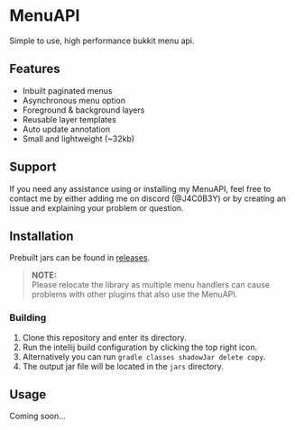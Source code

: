 # MenuAPI

Simple to use, high performance bukkit menu api.

## Features

- Inbuilt paginated menus
- Asynchronous menu option
- Foreground & background layers
- Reusable layer templates
- Auto update annotation
- Small and lightweight (~32kb)

## Support

If you need any assistance using or installing my MenuAPI,
feel free to contact me by either adding me on discord (@J4C0B3Y)
or by creating an issue and explaining your problem or question.

## Installation

Prebuilt jars can be found in [releases](https://github.com/VoidedNetwork/MenuAPI/releases).

> **NOTE:** <br/>
> Please relocate the library as multiple menu handlers can
> cause problems with other plugins that also use the MenuAPI.

### Building

1. Clone this repository and enter its directory.
2. Run the intellij build configuration by clicking the top right icon.
3. Alternatively you can run `gradle classes shadowJar delete copy`.
4. The output jar file will be located in the `jars` directory.

## Usage

Coming soon...